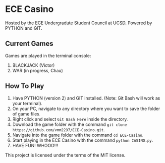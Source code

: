 # ECE Casino
Hosted by the ECE Undergradute Student Council at UCSD.
Powered by PYTHON and GIT.

## Current Games
Games are played in the terminal console:
1. BLACKJACK (Victor)
2. WAR (in progress, Chau)

## How To Play
1. Have PYTHON (version 2) and GIT installed. (Note: Git Bash will work as your terminal).
2. On your PC, navigate to any directory where you want to save the folder of game files.
3. Right click and select `Git Bash Here` inside the directory.
4. Download the game folder with the command `git clone https://github.com/vmm2297/ECE-Casino.git`.
5. Navigate into the game folder with the command `cd ECE-Casino`.
6. Start playing in the ECE Casino with the command `python CASINO.py`.
7. HAVE FUN! WHOOO!!!

This project is licensed under the terms of the MIT license.
